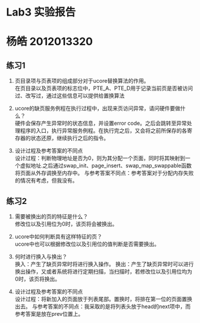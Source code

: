 # Lab3 实验报告
# 杨皓 2012013320

## 练习1

1. 页目录项与页表项的组成部分对于ucore替换算法的作用。  
	在页目录以及页表项的标志位中，PTE_A、PTE_D用于记录当前页是否被访问过、改写过，通过这些信息可以提供给置换算法

2. ucore的缺页服务例程在执行过程中，出现来页访问异常，请问硬件要做什么？  
	硬件会保存产生异常时的状态信息，并设置error code。之后会跳转至异常处理程序的入口，执行异常服务例程。在执行完之后，又会将之前所保存的各寄存器的状态还原，继续执行之后的指令。	

3. 设计过程及参考答案的不同点  
	设计过程：判断物理地址是否为0，则为其分配一个页面，同时将其映射到一个虚拟地址.之后通过swap_init、page_insert、swap_map_swappable函数将页面从外存调换至内存中。
	与参考答案不同点：参考答案对于分配内存失败的情况有考虑，但我没有。

## 练习2

1. 需要被换出的页的特征是什么？  
	修改位以及引用位为0时，该页将会被换出。

2. ucore中如何判断具有这样特征的页？  
	ucore中也可以根据修改位以及引用位的值判断是否需要换出。

3. 何时进行换入与换出？  
	换入：产生了缺页异常时将进行换入操作。
	换出：产生了缺页异常时可以进行换出操作，又或者系统将进行定期扫描，当扫描时，若修改位以及引用位均为0时，该页将换出。

4. 设计过程及参考答案的不同点  
	设计过程：将新加入的页面放于列表尾部。置换时，将排在第一位的页面置换出去。
	与参考答案的不同点：我采取的是将列表头放于head的next项中，而参考答案是放在prev位置上。
